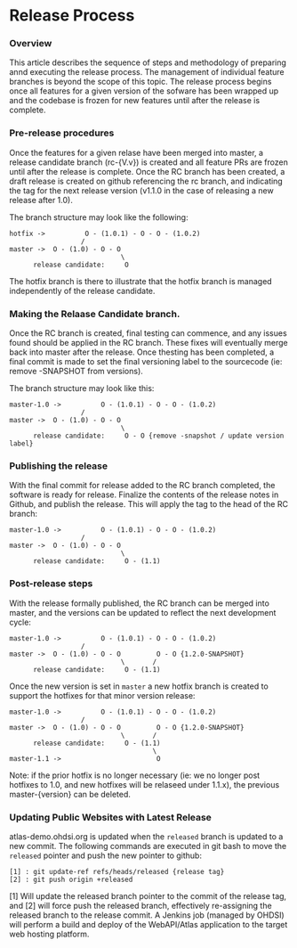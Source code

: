 # Release Process

### Overview

This article describes the sequence of steps and methodology of preparing annd executing the release process.  The management of individual feature branches is beyond the scope of this topic.  The release process begins once all features for a given version of the sofware has been wrapped up and the codebase is frozen for new features until after the release is complete.

### Pre-release procedures

Once the features for a given relase have been merged into master, a release candidate branch (rc-{V.v}) is created and all feature PRs are frozen until after the release is complete.  Once the RC branch has been created, a draft release is created on github referencing the rc branch, and indicating the tag for the next release version (v1.1.0 in the case of releasing a new release after 1.0).  

The branch structure may look like the following:

````
hotfix ->          O - (1.0.1) - O - O - (1.0.2)
                  /
master ->  O - (1.0) - O - O   
                            \  
      release candidate:     O 
````
The hotfix branch is there to illustrate that the hotfix branch is managed independently of the release candidate.

### Making the Relaase Candidate branch.

Once the RC branch is created, final testing can commence, and any issues found should be applied in the RC branch.  These fixes will eventually merge back into master after the release.  Once thesting has been completed, a final commit is made to set the final versioning label to the sourcecode (ie: remove -SNAPSHOT from versions).

The branch structure may look like this:

````
master-1.0 ->          O - (1.0.1) - O - O - (1.0.2)
                  /
master ->  O - (1.0) - O - O 
                            \   
      release candidate:     O - O {remove -snapshot / update version label}
````

### Publishing the release

With the final commit for release added to the RC branch completed, the software is ready for release.  Finalize the contents of the release notes in Github, and publish the release. This will apply the tag to the head of the RC branch:

````
master-1.0 ->          O - (1.0.1) - O - O - (1.0.2)
                  /
master ->  O - (1.0) - O - O        
                            \       
      release candidate:     O - (1.1) 
````

### Post-release steps

With the release formally published, the RC branch can be merged into master, and the versions can be updated to reflect the next development cycle:

````
master-1.0 ->          O - (1.0.1) - O - O - (1.0.2)
                  /
master ->  O - (1.0) - O - O         O - O {1.2.0-SNAPSHOT}
                            \       /
      release candidate:     O - (1.1)
````

Once the new version is set in `master` a new hotfix branch is created to support the hotfixes for that minor version release:

````
master-1.0 ->          O - (1.0.1) - O - O - (1.0.2)
                  /
master ->  O - (1.0) - O - O         O - O {1.2.0-SNAPSHOT}
                            \       /
      release candidate:     O - (1.1)
                                    \
master-1.1 ->                        O
````

Note: if the prior hotfix is no longer necessary (ie: we no longer post hotfixes to 1.0, and new hotfixes will be relaseed under 1.1.x), the previous master-{version} can be deleted.


### Updating Public Websites with Latest Release

atlas-demo.ohdsi.org is updated when the `released` branch is updated to a new commit.  The following commands are executed in git bash to move the `released` pointer and push the new pointer to github:

```
[1] : git update-ref refs/heads/released {release tag}
[2] : git push origin +released
```

[1] Will update the released branch pointer to the commit of the release tag, and [2] will force push the released branch, effectively re-assigning the released branch to the release commit.  A Jenkins job (managed by OHDSI) will perform a build and deploy of the WebAPI/Atlas application to the target web hosting platform.

